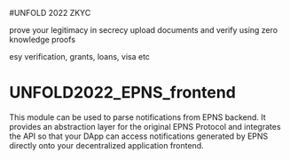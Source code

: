 #UNFOLD 2022 ZKYC

prove your legitimacy in secrecy
upload documents and verify using zero knowledge proofs

esy verification, grants, loans, visa etc

# UNFOLD2022_EPNS_frontend
This module can be used to parse notifications from EPNS backend. It provides an abstraction layer for the original EPNS Protocol and integrates the API so that your DApp can access notifications generated by EPNS directly onto your decentralized application frontend.
